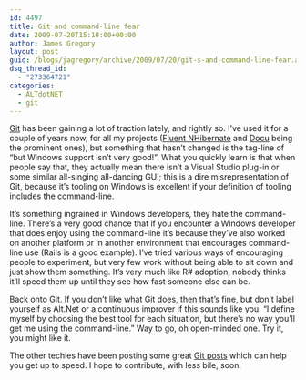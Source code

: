 ```yaml
---
id: 4497
title: Git and command-line fear
date: 2009-07-20T15:10:00+00:00
author: James Gregory
layout: post
guid: /blogs/jagregory/archive/2009/07/20/git-s-and-command-line-fear.aspx
dsq_thread_id:
  - "273364721"
categories:
  - ALTdotNET
  - git
---
```

[Git](http://git-scm.org) has been gaining a lot of traction lately, and rightly so. I&#8217;ve used it for a couple of years now, for all my projects ([Fluent NHibernate](http://fluentnhibernate.org) and [Docu](http://docu.jagregory.com) being the prominent ones), but something that hasn&#8217;t changed is the tag-line of &#8220;but Windows support isn&#8217;t very good!&#8221;. What you quickly learn is that when people say that, they actually mean there isn&#8217;t a Visual Studio plug-in or some similar all-singing all-dancing GUI; this is a dire misrepresentation of Git, because it&#8217;s tooling on Windows is excellent if your definition of tooling includes the command-line.

It&#8217;s something ingrained in Windows developers, they hate the command-line. There&#8217;s a very good chance that if you encounter a Windows developer that does enjoy using the command-line it&#8217;s because they&#8217;ve also worked on another platform or in another environment that encourages command-line use (Rails is a good example). I&#8217;ve tried various ways of encouraging people to experiment, but very few work without being able to sit down and just show them something. It&#8217;s very much like R# adoption, nobody thinks it&#8217;ll speed them up until they see how fast someone else can be.

Back onto Git. If you don&#8217;t like what Git does, then that&#8217;s fine, but don&#8217;t label yourself as Alt.Net or a continuous improver if this sounds like you: &#8220;I define myself by choosing the best tool for each situation, but there&#8217;s no way you&#8217;ll get me using the command-line.&#8221; Way to go, oh open-minded one. Try it, you might like it.

The other techies have been posting some great [Git posts](http://www.lostechies.com/blogs/tags/git/default.aspx) which can help you get up to speed. I hope to contribute, with less bile, soon.